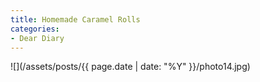 ```yaml
---
title: Homemade Caramel Rolls
categories:
- Dear Diary
---
```


![](/assets/posts/{{ page.date | date: "%Y" }}/photo14.jpg)
